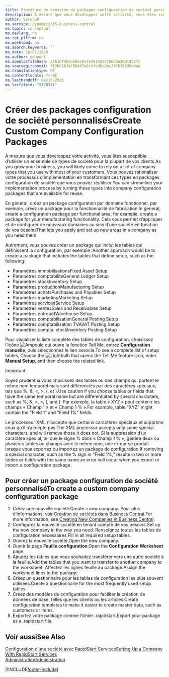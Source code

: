 ```yaml
---
title: Procédure de création de packages configuration de société personnalisés | Microsoft Docs
description: À mesure que vous développez votre activité, vous êtes susceptible d’utiliser un ensemble de types de société pour la plupart de vos clients. Vous pouvez rationaliser votre processus d’implémentation en transformant ces types en packages configuration de société que vous pouvez réutiliser.
author: SorenGP
ms.service: dynamics365-business-central
ms.topic: conceptual
ms.devlang: na
ms.tgt_pltfrm: na
ms.workload: na
ms.search.keywords: ''
ms.date: 10/01/2020
ms.author: edupont
ms.openlocfilehash: a1b1bfd5dd685eb57e291842d7b6d2e3691482fc
ms.sourcegitcommit: ff2b55b7e790447e0c1fcd5c2ec7f7610338ebaa
ms.translationtype: HT
ms.contentlocale: fr-BE
ms.lasthandoff: 02/15/2021
ms.locfileid: "5378311"
---
```

# <a name="create-custom-company-configuration-packages"></a><span data-ttu-id="59a46-104">Créer des packages configuration de société personnalisés</span><span class="sxs-lookup"><span data-stu-id="59a46-104">Create Custom Company Configuration Packages</span></span>
<span data-ttu-id="59a46-105">À mesure que vous développez votre activité, vous êtes susceptible d’utiliser un ensemble de types de société pour la plupart de vos clients.</span><span class="sxs-lookup"><span data-stu-id="59a46-105">As you grow your business, you will likely come to rely on a set of company types that you use with most of your customers.</span></span> <span data-ttu-id="59a46-106">Vous pouvez rationaliser votre processus d’implémentation en transformant ces types en packages configuration de société que vous pouvez réutiliser.</span><span class="sxs-lookup"><span data-stu-id="59a46-106">You can streamline your implementation process by turning these types into company configuration packages that are available for reuse.</span></span>  

<span data-ttu-id="59a46-107">En général, créez un package configuration par domaine fonctionnel, par exemple, créez un package pour la fonctionnalité de fabrication.</span><span class="sxs-lookup"><span data-stu-id="59a46-107">In general, create a configuration package per functional area, for example, create a package for your manufacturing functionality.</span></span> <span data-ttu-id="59a46-108">Cela vous permet d’appliquer et de configurer de nouveaux domaines au sein d’une société en fonction de vos besoins</span><span class="sxs-lookup"><span data-stu-id="59a46-108">That lets you apply and set up new areas in a company as you need them</span></span>  

<span data-ttu-id="59a46-109">Autrement, vous pouvez créer un package qui inclut les tables qui définissent la configuration, par exemple :</span><span class="sxs-lookup"><span data-stu-id="59a46-109">Another approach would be to create a package that includes the tables that define setup, such as the following:</span></span>  

-   <span data-ttu-id="59a46-110">Paramètres immobilisations</span><span class="sxs-lookup"><span data-stu-id="59a46-110">Fixed Asset Setup</span></span>  
-   <span data-ttu-id="59a46-111">Paramètres comptabilité</span><span class="sxs-lookup"><span data-stu-id="59a46-111">General Ledger Setup</span></span>  
-   <span data-ttu-id="59a46-112">Paramètres stock</span><span class="sxs-lookup"><span data-stu-id="59a46-112">Inventory Setup</span></span>  
-   <span data-ttu-id="59a46-113">Paramètres production</span><span class="sxs-lookup"><span data-stu-id="59a46-113">Manufacturing Setup</span></span>  
-   <span data-ttu-id="59a46-114">Paramètres achats</span><span class="sxs-lookup"><span data-stu-id="59a46-114">Purchases and Payables Setup</span></span>  
-   <span data-ttu-id="59a46-115">Paramètres marketing</span><span class="sxs-lookup"><span data-stu-id="59a46-115">Marketing Setup</span></span>  
-   <span data-ttu-id="59a46-116">Paramètres services</span><span class="sxs-lookup"><span data-stu-id="59a46-116">Service Setup</span></span>  
-   <span data-ttu-id="59a46-117">Paramètres ventes</span><span class="sxs-lookup"><span data-stu-id="59a46-117">Sales and Receivables Setup</span></span>  
-   <span data-ttu-id="59a46-118">Paramètres entrepôt</span><span class="sxs-lookup"><span data-stu-id="59a46-118">Warehouse Setup</span></span>  
-   <span data-ttu-id="59a46-119">Paramètres comptabilisation</span><span class="sxs-lookup"><span data-stu-id="59a46-119">General Posting Setup</span></span>  
-   <span data-ttu-id="59a46-120">Paramètres comptabilisation TVA</span><span class="sxs-lookup"><span data-stu-id="59a46-120">VAT Posting Setup</span></span>  
-   <span data-ttu-id="59a46-121">Paramètres compta. stock</span><span class="sxs-lookup"><span data-stu-id="59a46-121">Inventory Posting Setup</span></span>  

<span data-ttu-id="59a46-122">Pour visualiser la liste complète des tables de configuration, choisissez l’icône ![Ampoule qui ouvre la fonction Tell Me](media/ui-search/search_small.png "Dites-moi ce que vous voulez faire"), entrez **Configuration manuelle**, puis sélectionnez le lien associé.</span><span class="sxs-lookup"><span data-stu-id="59a46-122">To see a complete list of setup tables, Choose the ![Lightbulb that opens the Tell Me feature](media/ui-search/search_small.png "Tell me what you want to do") icon, enter **Manual Setup**, and then choose the related link.</span></span>  

> [!IMPORTANT]
> <span data-ttu-id="59a46-123">Soyez prudent si vous choisissez des tables ou des champs qui portent le même nom temporel mais sont différenciés par des caractères spéciaux, tels que %, &, <, >, (, et ).</span><span class="sxs-lookup"><span data-stu-id="59a46-123">Use caution if you choose tables or fields that have the same temporal name but are differentiated by special characters, such as %, &, <, >, (, and ).</span></span> <span data-ttu-id="59a46-124">Par exemple, la table « XYZ » peut contenir les champs « Champ 1 » et « Champ 1 % ».</span><span class="sxs-lookup"><span data-stu-id="59a46-124">For example, table "XYZ" might contain the "Field 1" and "Field 1%" fields.</span></span>
>
> <span data-ttu-id="59a46-125">Le processeur XML n’accepte que certains caractères spéciaux et supprime ceux qu’il n’accepte pas.</span><span class="sxs-lookup"><span data-stu-id="59a46-125">The XML processor accepts only some special characters, and will remove those it does not.</span></span> <span data-ttu-id="59a46-126">Si la suppression d’un caractère spécial, tel que le signe % dans « Champ 1 % », génère deux ou plusieurs tables ou champs avec le même nom, une erreur se produit lorsque vous exportez ou importez un package de configuration.</span><span class="sxs-lookup"><span data-stu-id="59a46-126">If removing a special character, such as the % sign in "Field 1%," results in two or more tables or fields with the same name an error will occur when you export or import a configuration package.</span></span>

## <a name="to-create-a-custom-company-configuration-package"></a><span data-ttu-id="59a46-127">Pour créer un package configuration de société personnalisé</span><span class="sxs-lookup"><span data-stu-id="59a46-127">To create a custom company configuration package</span></span>  
1.  <span data-ttu-id="59a46-128">Créez une nouvelle société.</span><span class="sxs-lookup"><span data-stu-id="59a46-128">Create a new company.</span></span> <span data-ttu-id="59a46-129">Pour plus d’informations, voir [Création de sociétés dans Business Central](about-new-company.md).</span><span class="sxs-lookup"><span data-stu-id="59a46-129">For more information, see [Creating New Companies in Business Central](about-new-company.md).</span></span>  
3.  <span data-ttu-id="59a46-130">Configurez la nouvelle société en tenant compte de vos besoins.</span><span class="sxs-lookup"><span data-stu-id="59a46-130">Set up the new company in the way you need.</span></span> <span data-ttu-id="59a46-131">Renseignez toutes les tables de configuration nécessaires.</span><span class="sxs-lookup"><span data-stu-id="59a46-131">Fill in all required setup tables.</span></span>  
4.  <span data-ttu-id="59a46-132">Ouvrez la nouvelle société.</span><span class="sxs-lookup"><span data-stu-id="59a46-132">Open the new company.</span></span>
5. <span data-ttu-id="59a46-133">Ouvrir la page **Feuille configuration**.</span><span class="sxs-lookup"><span data-stu-id="59a46-133">Open the **Configuration Worksheet** page.</span></span>  
6.  <span data-ttu-id="59a46-134">Ajoutez les tables que vous souhaitez transférer vers une autre société à la feuille.</span><span class="sxs-lookup"><span data-stu-id="59a46-134">Add the tables that you want to transfer to another company to the worksheet.</span></span> <span data-ttu-id="59a46-135">Affectez les lignes feuille au package.</span><span class="sxs-lookup"><span data-stu-id="59a46-135">Assign the worksheet lines to the package.</span></span>  
7.  <span data-ttu-id="59a46-136">Créez un questionnaire pour les tables de configuration les plus souvent utilisées.</span><span class="sxs-lookup"><span data-stu-id="59a46-136">Create a questionnaire for the most frequently used setup tables.</span></span>  
8.  <span data-ttu-id="59a46-137">Créez des modèles de configuration pour faciliter la création de données de base, telles que les clients ou les articles.</span><span class="sxs-lookup"><span data-stu-id="59a46-137">Create configuration templates to make it easier to create master data, such as customers or items.</span></span>  
9.  <span data-ttu-id="59a46-138">Exportez votre package comme fichier .rapidstart.</span><span class="sxs-lookup"><span data-stu-id="59a46-138">Export your package as a .rapidstart file.</span></span>  

## <a name="see-also"></a><span data-ttu-id="59a46-139">Voir aussi</span><span class="sxs-lookup"><span data-stu-id="59a46-139">See Also</span></span>  
[<span data-ttu-id="59a46-140">Configuration d’une société avec RapidStart Services</span><span class="sxs-lookup"><span data-stu-id="59a46-140">Setting Up a Company With RapidStart Services</span></span>](admin-set-up-a-company-with-rapidstart.md)  
[<span data-ttu-id="59a46-141">Administration</span><span class="sxs-lookup"><span data-stu-id="59a46-141">Administration</span></span>](admin-setup-and-administration.md)


[!INCLUDE[footer-include](includes/footer-banner.md)]